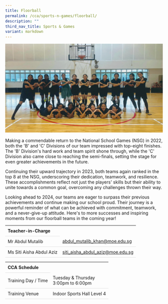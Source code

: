 ```yaml
---
title: Floorball
permalink: /cca/sports-n-games/floorball/
description: ""
third_nav_title: Sports & Games
variant: markdown
---
```

<style>
table {
  border-collapse: collapse;
  width: 100%;
}

th, td {
  padding: 8px;
  text-align: left;
  border-bottom: 1px solid #ddd;
}

tr:hover {background-color: #F5F5DC;}
</style>

<img src="/images/CCA/Floorball/2024_floorball.gif">

<p>Making a commendable return to the National School Games (NSG) in 2022, both the 'B' and 'C' Divisions of our team impressed with top-eight finishes. The 'B' Division's hard work and team spirit shone through, while the 'C' Division also came close to reaching the semi-finals, setting the stage for even greater achievements in the future. </p>

<p>Continuing their upward trajectory in 2023, both teams again ranked in the top 8 at the NSG, underscoring their dedication, teamwork, and resilience. These accomplishments reflect not just the players' skills but their ability to unite towards a common goal, overcoming any challenges thrown their way.</p> 

<p>Looking ahead to 2024, our teams are eager to surpass their previous achievements and continue making our school proud. Their journey is a powerful reminder of what can be achieved with commitment, teamwork, and a never-give-up attitude. Here's to more successes and inspiring moments from our floorball teams in the coming year! </p> 

<table>
	<tbody>
		<tr>
			<th colspan="1">Teacher-in-Charge</th>
</tr>
		<tr>
	<td rowspan="1">Mr Abdul Mutalib</td>
 <td><a target="" href="mailto:abdul_mutalib_khan@moe.edu.sg">abdul_mutalib_khan@moe.edu.sg</a></td>
	 	</tr>
<tr>
	<td rowspan="1">Ms Siti Aisha Abdul Aziz</td>
 <td><a target="" href="mailto:siti_aisha_abdul_aziz@moe.edu.sg">siti_aisha_abdul_aziz@moe.edu.sg</a></td>
	</tr>
</tbody>
</table>
<table>
	<tbody>
		<tr>
			<th colspan="1">CCA Schedule</th>
</tr>
		<tr>
	<td rowspan="1"> Training Day / Time</td>
<td>Tuesday &amp; Thursday<br>
	3:00pm to 6:00pm</td>
	 	</tr>
<tr>
	<td rowspan="1">Training Venue</td>
 <td rowspan="1"> Indoor Sports Hall Level 4 </td>
	</tr>
</tbody>
</table>